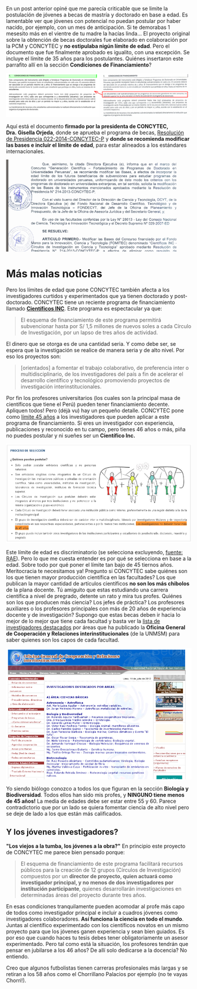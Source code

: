 En un post anterior opiné que me parecía criticable que se limite la
postulación de jóvenes a becas de mastría y doctorado en base a edad. Es
lamentable ver que jóvenes con potencial no puedan postular por haber
nacido, por ejemplo, con un mes de anticipación. Si te demorabas 1
mesesito más en el vientre de tu madre la hacías linda... El proyecto
original sobre la obtención de becas doctorales fue elaborado en
colaboración por la PCM y CONCYTEC y **no estipulaba nigún límite de
edad**. Pero el documento que fue finalmente aprobado es igualito, con
una excepción. Se incluye el límite de 35 años para los postulantes.
Quiénes insertaron este parrafito allí en la sección **Condiciones de
Financiamiento**?

![Bases para las becas, antes y despúes (click para ampliar)](images/concy3.png)

Aquí está el documento **firmado por la presidenta de CONCYTEC,
Dra. Gisella Orjeda**, donde se aprueba el programa de becas,
[Resolución de Presidencia
022-2014-CONCYTEC-P](http://portal.concytec.gob.pe/images/stories/images2014/portal/areas-institucion/fondecyt/cienciactiva/rp_022_2014_p.pdf) y
**donde se recomienda modificar las bases e incluir el límite de edad**,
para estar alineados a los estándares internacionales.

![Fuente CONCYTEC.](images/concy4.png)

Más malas noticias
==================

Pero los límites de edad que pone CONCYTEC también afecta a los
investigadores curtidos y experimentados que ya tienen doctorado y
post-doctorado. CONCYTEC tiene un reciente programa de financiamiento
llamado [**Científicos
INC**](http://portal.concytec.gob.pe/index.php/fondecyt-becas/cienciactiva/cientificos-inc-subvenciones-para-formacion-de-circulos-de-investigacion-en-ciencia-y-tecnologia.html).
Este programa es espectacular ya que:

> El esquema de financiamiento de este programa permitirá subvencionar
> hasta por S/ 1,5 millones de nuevos soles a cada Círculo de
> Investigación, por un lapso de tres años de actividad.

El dinero que se otorga es de una cantidad seria. Y como debe ser, se
espera que la investigación se realice de manera seria y de alto nivel.
Por eso los proyectos son:

> [orientados] a fomentar el trabajo colaborativo, de preferencia inter
> o multidisciplinario, de los investigadores del país a fin de acelerar
> el desarrollo científico y tecnológico promoviendo proyectos de
> investigación interinstitucionales.

Por fin los profesores universitarios (los cuales son la principal masa
de científicos que tiene el Perú) pueden tener financiamiento decente.
Apliquen todos! Pero (déjà vu) hay un pequeño detalle. CONCYTEC pone
como [límite 45
años](http://portal.concytec.gob.pe/index.php/cienfitificos-inc-proceso-de-seleccion.html)
a los investigadores que pueden aplicar a este programa de
financiamiento. Si eres un investigador con experiencia, publicaciones y
reconocido en tu campo, pero tienes 46 años o más, piña no puedes
postular y ni sueñes ser un **Científico Inc.** 

![Límite de edad para financiamiento de Científicos INC](images/concy1.png)

Este límite de edad es discriminatorio (se selecciona excluyendo, [fuente:
RAE](http://buscon.rae.es/drae/srv/search?val=discriminar)). Pero lo que
me cuesta entender es por qué se selecciona en base a la edad. Sobre
todo por qué poner el límite tan bajo de 45 tiernos años. Meritocracia
te necesitamos ya! Pregunto si CONCYTEC sabe quiénes son los que tienen
mayor producción científica en las facultades? Los que publican la mayor
cantidad de artículos científicos **no son los más chibolos** de la
plana docente. Tú amiguito que estas estudiando una carrera científica a
nivel de pregrado, detente un rato y mira tus profes. Quiénes son los
que producen más ciencia? Los jefes de práctica? Los profesores
auxiliares o los profesores principales con más de 20 años de
experiencia docente y de investigación? Supongo que estas becas deben ir
hacia lo mejor de lo mejor que tiene cada facultad y basta ver la [lista
de investigadores
destacados](http://www.unmsm.edu.pe/coop/contenidobd1a.html?pag1=27) por
áreas que ha publicado la **Oficina General de Cooperación y Relaciones
interinstitucionales** (de la UNMSM) para saber quienes son los capos de
cada facultad. 

![INVESTIGADORES DESTACADOS POR AREAS. Fuente UNMSM.](images/concy2.png)

Yo siendo biólogo conozco a todos los que figuran en la sección **Biología y
Biodiversidad**. Todos ellos han sido mis profes, y **NINGUNO tiene
menos de 45 años!** La media de edades debe ser estar entre 55 y 60.
Parece contradictorio que por un lado se quiera fomentar ciencia de alto
nivel pero se deje de lado a los que están más calificados.

Y los jóvenes investigadores?
-----------------------------

**"Los viejos a la tumba, los jóvenes a la obra?"** En principio este
proyecto de CONCYTEC me parece bien pensado porque:

> El esquema de financiamiento de este programa facilitará recursos
> públicos para la creación de 12 grupos (Círculos de Investigación)
> compuestos por un **director de proyecto, quien actuará como
> investigador principal, y no menos de dos investigadores por
> institución participante**, quienes desarrollarán investigaciones en
> determinadas áreas del proyecto durante tres años.

En esas condiciones tranquilamente pueden acomodar al profe más capo de
todos como investigador principal e incluir a cuadros jóvenes como
investigadores colaboradores. **Así funciona la ciencia en todo el
mundo**. Juntas al científico experimentado con los científicos novatos
en un mismo proyecto para que los jóvenes ganen experiencia y sean bien
guiados. Es por eso que cuando haces tu tesis debes tener
obligatoriamente un asesor experimentado. Pero tal como está la
situación, los profesores tendrán que pensar en jubilarse a los 46 años?
De allí solo dedicarse a la docencia? No entiendo. 

Creo que algunos
futbolistas tienen carreras profesionales más largas y se retiran a los
58 años como el Chorrillano Palacios por ejemplo (no te vayas Chorri!).
